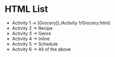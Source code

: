 # HTML List

- Activity 1 -> [Grocery](./Activity 1/Grocery.html)
- Activity 2 -> Recipe
- Activity 3 -> Genre
- Activity 4 -> Inline
- Activity 5 -> Schedule
- Activity 6 -> All of the above
